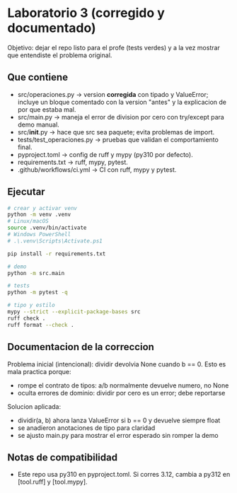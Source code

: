 # Laboratorio 3 (corregido y documentado)

Objetivo: dejar el repo listo para el profe (tests verdes) y a la vez mostrar que entendiste el problema original.

## Que contiene
- src/operaciones.py -> version **corregida** con tipado y ValueError; incluye un bloque comentado con la version "antes" y la explicacion de por que estaba mal.
- src/main.py -> maneja el error de division por cero con try/except para demo manual.
- src/__init__.py -> hace que src sea paquete; evita problemas de import.
- tests/test_operaciones.py -> pruebas que validan el comportamiento final.
- pyproject.toml -> config de ruff y mypy (py310 por defecto).
- requirements.txt -> ruff, mypy, pytest.
- .github/workflows/ci.yml -> CI con ruff, mypy y pytest.

## Ejecutar
```bash
# crear y activar venv
python -m venv .venv
# Linux/macOS
source .venv/bin/activate
# Windows PowerShell
# .\.venv\Scripts\Activate.ps1

pip install -r requirements.txt

# demo
python -m src.main

# tests
python -m pytest -q

# tipo y estilo
mypy --strict --explicit-package-bases src
ruff check .
ruff format --check .
```

## Documentacion de la correccion
Problema inicial (intencional): dividir devolvia None cuando b == 0. Esto es mala practica porque:
- rompe el contrato de tipos: a/b normalmente devuelve numero, no None
- oculta errores de dominio: dividir por cero es un error; debe reportarse

Solucion aplicada:
- dividir(a, b) ahora lanza ValueError si b == 0 y devuelve siempre float
- se anadieron anotaciones de tipo para claridad
- se ajusto main.py para mostrar el error esperado sin romper la demo

## Notas de compatibilidad
- Este repo usa py310 en pyproject.toml. Si corres 3.12, cambia a py312 en [tool.ruff] y [tool.mypy].
